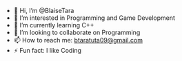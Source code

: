 - 👋 Hi, I’m @BlaiseTara
- 👀 I’m interested in Programming and Game Development
- 🌱 I’m currently learning C++
- 💞️ I’m looking to collaborate on Programming
- 📫 How to reach me: btaratuta09@gmail.com
- ⚡ Fun fact: I like Coding

<!---
BlaiseTara/BlaiseTara is a ✨ special ✨ repository because its `README.md` (this file) appears on your GitHub profile.
You can click the Preview link to take a look at your changes.
--->
